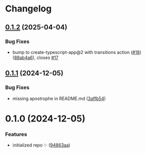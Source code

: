 # Changelog

## [0.1.2](https://github.com/JoshuaKGoldberg/object-strings-deep/compare/0.1.1...0.1.2) (2025-04-04)

### Bug Fixes

- bump to create-typescript-app@2 with transitions action ([#18](https://github.com/JoshuaKGoldberg/object-strings-deep/issues/18)) ([88ab4a6](https://github.com/JoshuaKGoldberg/object-strings-deep/commit/88ab4a67e39835a06938da2739ae334a845df25a)), closes [#17](https://github.com/JoshuaKGoldberg/object-strings-deep/issues/17)

## [0.1.1](https://github.com/JoshuaKGoldberg/object-strings-deep/compare/0.1.0...0.1.1) (2024-12-05)

### Bug Fixes

- missing apostrophe in README.md ([3affb54](https://github.com/JoshuaKGoldberg/object-strings-deep/commit/3affb54720c2dc04708d2a96e62235d67d190d0f))

# 0.1.0 (2024-12-05)

### Features

- initialized repo ✨ ([94863aa](https://github.com/JoshuaKGoldberg/object-strings-deep/commit/94863aaf9ddafbb5a63160234e8cd6325239b128))
